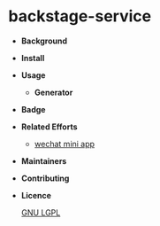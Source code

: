 # backstage-service
- **Background**

  

- **Install**



- **Usage**
  - **Generator**

- **Badge**
- **Related Efforts** 
    - [wechat mini app](https://github.com/leekari5548/wechat-mini-app)
- **Maintainers**
- **Contributing**
- **Licence**

   [GNU LGPL](./licence.md)
